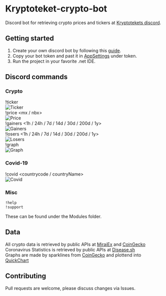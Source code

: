 # Kryptoteket-crypto-bot
Discord bot for retrieving crypto prices and tickers at [Kryptotekets discord](https://discord.gg/heWSa5n).

## Getting started

1. Create your own discord bot by following this [guide](https://discordpy.readthedocs.io/en/latest/discord.html).
2. Copy your bot token and past it in [AppSettings](https://github.com/loekensgard/kryptoteket-crypto-bot/blob/master/Kryptoteket.Bot/appsettings.json) under token.
3. Run the project in your favorite .net IDE.

## Discord commands

### Crypto

!ticker <pair>\
![Ticker](https://i.imgur.com/pizNUcY.png)\
!price <pair> <mx / nbx>\
![Price](https://i.imgur.com/2IJk6QH.png)\
!gainers <top> <1h / 24h / 7d / 14d / 30d / 200d / 1y>\
![Gainers](https://i.imgur.com/8rT0LnB.png)\
!losers <top> <1h / 24h / 7d / 14d / 30d / 200d / 1y>\
![Losers](https://i.imgur.com/z8Cz5Oz.png)\
!graph <currency>\
![Graph](https://i.imgur.com/8ZFIQuq.png)

### Covid-19

!covid <countrycode / countryName>\
![Covid](https://i.imgur.com/l9yNUIK.png)

### Misc

```
!help
!support
```

These can be found under the Modules folder.

## Data
All crypto data is retrieved by public APIs at [MiraiEx](https://developers.miraiex.com/) and [CoinGecko](https://www.coingecko.com/)\
Coronavirus Statistics is retrieved by public APIs at [Disease.sh](https://disease.sh/docs/)\
Graphs are made by sparklines from [CoinGecko](https://www.coingecko.com/) and plottend into [QuickChart](https://quickchart.io/)

## Contributing
Pull requests are welcome, please discuss changes via Issues. 

